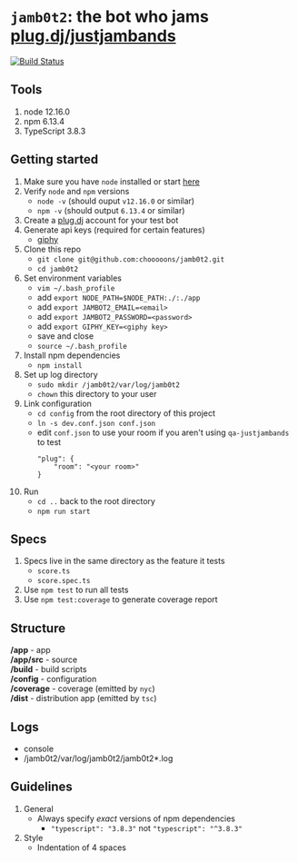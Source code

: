 # `jamb0t2`: the bot who jams [plug.dj/justjambands](https://plug.dj/justjambands)

[![Build Status](https://travis-ci.org/chooooons/jamb0t2.svg?branch=master)](https://travis-ci.org/chooooons/jamb0t2)

## Tools
1. node 12.16.0
1. npm 6.13.4
1. TypeScript 3.8.3

## Getting started
1. Make sure you have `node` installed or start [here](https://nodejs.org/en/download/)
1. Verify `node` and `npm` versions
    + `node -v` (should ouput `v12.16.0` or similar)
    + `npm -v` (should output `6.13.4` or similar)
1. Create a [plug.dj](https://plug.dj) account for your test bot
1. Generate api keys (required for certain features)
    + [giphy](https://developers.giphy.com/docs/sdk/)
1. Clone this repo
    + `git clone git@github.com:chooooons/jamb0t2.git`
    + `cd jamb0t2`
1. Set environment variables
    + `vim ~/.bash_profile`
    + add `export NODE_PATH=$NODE_PATH:./:./app`
    + add `export JAMBOT2_EMAIL=<email>`
    + add `export JAMBOT2_PASSWORD=<password>`
    + add `export GIPHY_KEY=<giphy key>`
    + save and close
    + `source ~/.bash_profile`
1. Install npm dependencies
    + `npm install`
1. Set up log directory
    + `sudo mkdir /jamb0t2/var/log/jamb0t2`
    + `chown` this directory to your user
1. Link configuration
    + `cd config` from the root directory of this project
    + `ln -s dev.conf.json conf.json`
    + edit `conf.json` to use your room if you aren't using `qa-justjambands` to test
        ```
        "plug": {
            "room": "<your room>"
        }
1. Run
    + `cd ..` back to the root directory
    + `npm run start`

## Specs
1. Specs live in the same directory as the feature it tests
    + `score.ts`
    + `score.spec.ts`
1. Use `npm test` to run all tests
1. Use `npm test:coverage` to generate coverage report

## Structure
**/app** - app<br/>
**/app/src** - source<br/>
**/build** - build scripts<br/>
**/config** - configuration<br/>
**/coverage** - coverage (emitted by `nyc`)<br/>
**/dist** - distribution app (emitted by `tsc`)<br/>

 ## Logs
+ console
+ /jamb0t2/var/log/jamb0t2/jamb0t2*.log

## Guidelines
1. General
    + Always specify *exact* versions of npm dependencies
        + `"typescript": "3.8.3"` not `"typescript": "^3.8.3"`
1. Style
    + Indentation of 4 spaces

